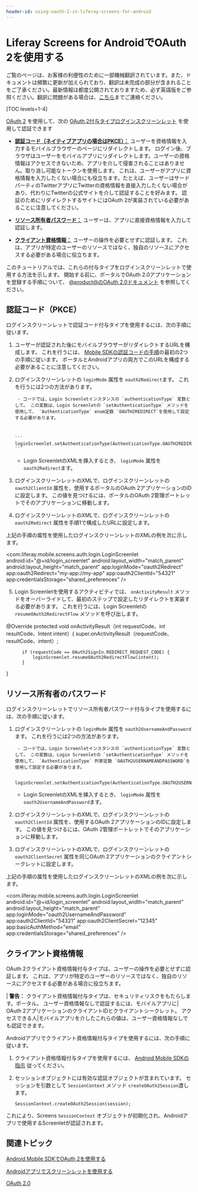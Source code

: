 ```yaml
---
header-id: using-oauth-2-in-liferay-screens-for-android
---
```


# Liferay Screens for AndroidでOAuth 2を使用する

<p class="alert alert-info"><span class="wysiwyg-color-blue120">ご覧のページは、お客様の利便性のために一部機械翻訳されています。また、ドキュメントは頻繁に更新が加えられており、翻訳は未完成の部分が含まれることをご了承ください。最新情報は都度公開されておりますため、必ず英語版をご参照ください。翻訳に問題がある場合は、<a href="mailto:support-content-jp@liferay.com">こちら</a>までご連絡ください。</span></p>

[TOC levels=1-4]

[OAuth 2](https://oauth.net/2/) を使用して、次の [OAuth 2付与タイプ](https://oauth.net/2/grant-types/)[ログインスクリーンレット](/docs/7-1/reference/-/knowledge_base/r/loginscreenlet-for-android) を使用して認証できます

</p> 

  - [**認証コード（ネイティブアプリの場合はPKCE）：**](https://oauth.net/2/grant-types/authorization-code/) ユーザーを資格情報を入力するモバイルブラウザーのページにリダイレクトします。 ログイン後、ブラウザはユーザーをモバイルアプリにリダイレクトします。ユーザーの資格情報はアクセスできないため、アプリを介して侵害されることはありません。取り消し可能なトークンを使用します。 これは、ユーザーがアプリに資格情報を入力したくない場合にも役立ちます。たとえば、ユーザーはサードパーティのTwitterアプリにTwitterの資格情報を直接入力したくない場合があり、代わりにTwitterの公式サイトを介して認証することを好みます。 認証のためにリダイレクトするサイトにはOAuth 2が実装されている必要があることに注意してください。

  - [**リソース所有者パスワード：**](https://oauth.net/2/grant-types/password/) ユーザーは、アプリに直接資格情報を入力して認証します。

  - [**クライアント資格情報：**](https://oauth.net/2/grant-types/client-credentials/) ユーザーの操作を必要とせずに認証します。 これは、アプリが特定のユーザーのリソースではなく、独自のリソースにアクセスする必要がある場合に役立ちます。

このチュートリアルでは、これらの付与タイプをログインスクリーンレットで使用する方法を示します。 開始する前に、ポータルでOAuth 2.0アプリケーションを登録する手順について、 [@product@のOAuth 2.0ドキュメント](/docs/7-1/deploy/-/knowledge_base/d/oauth-2-0) を参照してください。



## 認証コード（PKCE）

ログインスクリーンレットで認証コード付与タイプを使用するには、次の手順に従います。

1.  ユーザーが認証された後にモバイルブラウザーがリダイレクトするURLを構成します。 これを行うには、 [Mobile SDKの認証コードの手順](/docs/7-1/tutorials/-/knowledge_base/t/using-oauth-2-in-the-android-mobile-sdk#authorization-code-pkce)の最初の2つの手順に従います。 ポータルとAndroidアプリの両方でこのURLを構成する必要があることに注意してください。

2.  ログインスクリーンレットの `loginMode` 属性を `oauth2Redirect`ます。 これを行うには2つの方法があります。
   
         - コードでは、Login Screenletインスタンスの `authenticationType` 変数として。 この変数は、Login Screenletの `setAuthenticationType` メソッドを使用して、 `AuthenticationType` enum定数 `OAUTH2REDIRECT`を使用して設定する必要があります。 
        
        

        ``` 
        loginScreenlet.setAuthenticationType(AuthenticationType.OAUTH2REDIRECT); 
        ```


      - Login ScreenletのXMLを挿入するとき、 `loginMode` 属性を `oauth2Redirect`ます。

3.  ログインスクリーンレットのXMLで、ログインスクリーンレットの `oauth2ClientId` 属性を、使用するポータルのOAuth 2アプリケーションのIDに設定します。 この値を見つけるには、ポータルのOAuth 2管理ポートレットでそのアプリケーションに移動します。

4.  ログインスクリーンレットのXMLで、ログインスクリーンレットの `oauth2Redirect` 属性を手順1で構成したURLに設定します。
   
   上記の手順の属性を使用したログインスクリーンレットのXMLの例を次に示します。
   
   <com.liferay.mobile.screens.auth.login.LoginScreenlet android:id="@+id/login_screenlet" android:layout_width="match_parent" android:layout_height="match_parent" app:loginMode="oauth2Redirect" app:oauth2Redirect="my-app://my-app" app:oauth2ClientId="54321" app:credentialsStorage="shared_preferences" />

5.  Login Screenletを使用するアクティビティでは、 `onActivityResult` メソッドをオーバーライドして、最初のステップで設定したリダイレクトを実装する必要があります。 これを行うには、Login Screenletの `resumeOAuth2RedirectFlow` メソッドを呼び出します。
   
   @Override protected void onActivityResult（int requestCode、int resultCode、Intent intent）{ super.onActivityResult（requestCode、resultCode、intent）;
   
          if (requestCode == OAuth2SignIn.REDIRECT_REQUEST_CODE) {
              loginScreenlet.resumeOAuth2RedirectFlow(intent);
          }
       
   
   }



## リソース所有者のパスワード

ログインスクリーンレットでリソース所有者パスワード付与タイプを使用するには、次の手順に従います。

1.  ログインスクリーンレットの `loginMode` 属性を `oauth2UsernameAndPassword`ます。 これを行うには2つの方法があります。
   
         - コードでは、Login Screenletインスタンスの `authenticationType` 変数として。 この変数は、Login Screenletの `setAuthenticationType` メソッドを使用して、 `AuthenticationType` 列挙定数 `OAUTH2USERNAMEANDPASSWORD`を使用して設定する必要があります。
        
            loginScreenlet.setAuthenticationType(AuthenticationType.OAUTH2USERNAMEANDPASSWORD);
            

      - Login ScreenletのXMLを挿入するとき、 `loginMode` 属性を `oauth2UsernameAndPassword`ます。

2.  ログインスクリーンレットのXMLで、ログインスクリーンレットの `oauth2ClientId` 属性を、使用するOAuth 2アプリケーションのIDに設定します。 この値を見つけるには、OAuth 2管理ポートレットでそのアプリケーションに移動します。

3.  ログインスクリーンレットのXMLで、ログインスクリーンレットの `oauth2ClientSecret` 属性を同じOAuth 2アプリケーションのクライアントシークレットに設定します。
   
   上記の手順の属性を使用したログインスクリーンレットのXMLの例を次に示します。
   
   <com.liferay.mobile.screens.auth.login.LoginScreenlet android:id="@+id/login_screenlet" android:layout_width="match_parent" android:layout_height="match_parent" app:loginMode="oauth2UsernameAndPassword" app:oauth2ClientId="54321" app:oauth2ClientSecret="12345" app:basicAuthMethod="email" app:credentialsStorage="shared_preferences" />



## クライアント資格情報

OAuth 2クライアント資格情報付与タイプは、ユーザーの操作を必要とせずに認証します。 これは、アプリが特定のユーザーのリソースではなく、独自のリソースにアクセスする必要がある場合に役立ちます。

| **警告：** クライアント資格情報付与タイプは、セキュリティリスクをもたらします。ポータル。 ユーザー資格情報なしで認証するには、モバイルアプリに| OAuth 2アプリケーションのクライアントIDとクライアントシークレット。 アクセスできる人|モバイルアプリを介したこれらの値は、ユーザー資格情報なしでも認証できます。

Androidアプリでクライアント資格情報付与タイプを使用するには、次の手順に従います。

1.  クライアント資格情報付与タイプを使用するには、 [Android Mobile SDKの指示](/docs/7-1/tutorials/-/knowledge_base/t/using-oauth-2-in-the-android-mobile-sdk#client-credentials) 従ってください。

2.  セッションオブジェクトには有効な認証オブジェクトが含まれています。 セッションを引数として `SessionContext` メソッド `createOAuth2Session`渡します。
   
        SessionContext.createOAuth2Session(session);
       
   
   これにより、Screens `SessionContext` オブジェクトが初期化され、Androidアプリで使用するScreenletが認証されます。



## 関連トピック

[Android Mobile SDKでOAuth 2を使用する](/docs/7-1/tutorials/-/knowledge_base/t/using-oauth-2-in-the-android-mobile-sdk)

[Androidアプリでスクリーンレットを使用する](/docs/7-1/tutorials/-/knowledge_base/t/using-screenlets-in-android-apps)

[OAuth 2.0](/docs/7-1/deploy/-/knowledge_base/d/oauth-2-0)
